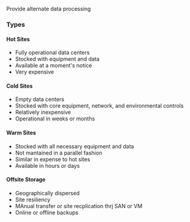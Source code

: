 Provide alternate data processing

### Types

#### Hot Sites
- Fully operational data centers
- Stocked with equipment and data
- Available at a moment's notice
- Very expensive

#### Cold Sites
- Empty data centers
- Stocked with core equipment, network, and environmental controls
- Relatively inexpensive
- Operational in weeks or months

#### Warm Sites
- Stocked with all necessary equipment and data
- Not mantained in a parallel fashion
- Similar in expense to hot sites
- Available in hours or days

#### Offsite Storage
- Geographically dispersed
- Site resiliency
- MAnual transfer or site recplication thrj SAN or VM
- Online or offline backups
